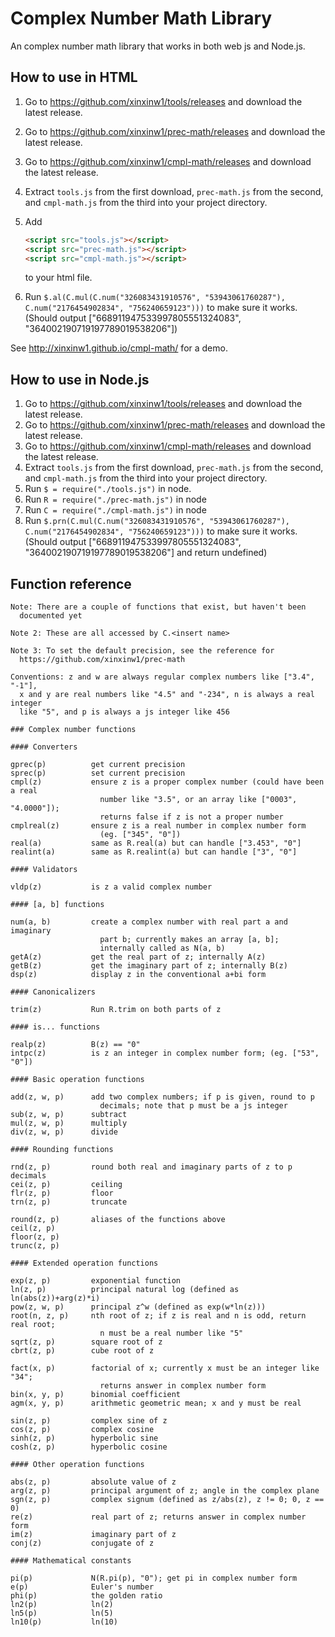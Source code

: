 # Complex Number Math Library

An complex number math library that works in both web js and Node.js.

## How to use in HTML

1. Go to https://github.com/xinxinw1/tools/releases and download the latest release.
2. Go to https://github.com/xinxinw1/prec-math/releases and download the latest release.
3. Go to https://github.com/xinxinw1/cmpl-math/releases and download the latest release.
4. Extract `tools.js` from the first download, `prec-math.js` from the second, and `cmpl-math.js` from the third into your project directory.
5. Add
   
   ```html
   <script src="tools.js"></script>
   <script src="prec-math.js"></script>
   <script src="cmpl-math.js"></script>
   ```
   
   to your html file.
6. Run `$.al(C.mul(C.num("326083431910576", "53943061760287"), C.num("2176454902834", "756240659123")))` to make sure it works. (Should output ["668911947533997805551324083", "364002190719197789019538206"])

See http://xinxinw1.github.io/cmpl-math/ for a demo.

## How to use in Node.js

1. Go to https://github.com/xinxinw1/tools/releases and download the latest release.
2. Go to https://github.com/xinxinw1/prec-math/releases and download the latest release.
3. Go to https://github.com/xinxinw1/cmpl-math/releases and download the latest release.
4. Extract `tools.js` from the first download, `prec-math.js` from the second, and `cmpl-math.js` from the third into your project directory.
5. Run `$ = require("./tools.js")` in node.
6. Run `R = require("./prec-math.js")` in node
7. Run `C = require("./cmpl-math.js")` in node
8. Run `$.prn(C.mul(C.num("326083431910576", "53943061760287"), C.num("2176454902834", "756240659123")))` to make sure it works. (Should output ["668911947533997805551324083", "364002190719197789019538206"] and return undefined)

## Function reference

```
Note: There are a couple of functions that exist, but haven't been
  documented yet

Note 2: These are all accessed by C.<insert name>

Note 3: To set the default precision, see the reference for
  https://github.com/xinxinw1/prec-math

Conventions: z and w are always regular complex numbers like ["3.4", "-1"],
  x and y are real numbers like "4.5" and "-234", n is always a real integer 
  like "5", and p is always a js integer like 456

### Complex number functions

#### Converters

gprec(p)          get current precision
sprec(p)          set current precision
cmpl(z)           ensure z is a proper complex number (could have been a real
                    number like "3.5", or an array like ["0003", "4.0000"]);
                    returns false if z is not a proper number
cmplreal(z)       ensure z is a real number in complex number form
                    (eg. ["345", "0"])
real(a)           same as R.real(a) but can handle ["3.453", "0"]
realint(a)        same as R.realint(a) but can handle ["3", "0"]

#### Validators

vldp(z)           is z a valid complex number

#### [a, b] functions

num(a, b)         create a complex number with real part a and imaginary
                    part b; currently makes an array [a, b];
                    internally called as N(a, b)
getA(z)           get the real part of z; internally A(z)
getB(z)           get the imaginary part of z; internally B(z)
dsp(z)            display z in the conventional a+bi form

#### Canonicalizers

trim(z)           Run R.trim on both parts of z

#### is... functions

realp(z)          B(z) == "0"
intpc(z)          is z an integer in complex number form; (eg. ["53", "0"])

#### Basic operation functions

add(z, w, p)      add two complex numbers; if p is given, round to p
                    decimals; note that p must be a js integer
sub(z, w, p)      subtract
mul(z, w, p)      multiply
div(z, w, p)      divide

#### Rounding functions

rnd(z, p)         round both real and imaginary parts of z to p decimals
cei(z, p)         ceiling
flr(z, p)         floor
trn(z, p)         truncate

round(z, p)       aliases of the functions above
ceil(z, p)
floor(z, p)
trunc(z, p)

#### Extended operation functions

exp(z, p)         exponential function
ln(z, p)          principal natural log (defined as ln(abs(z))+arg(z)*i)
pow(z, w, p)      principal z^w (defined as exp(w*ln(z)))
root(n, z, p)     nth root of z; if z is real and n is odd, return real root;
                    n must be a real number like "5"
sqrt(z, p)        square root of z
cbrt(z, p)        cube root of z

fact(x, p)        factorial of x; currently x must be an integer like "34";
                    returns answer in complex number form
bin(x, y, p)      binomial coefficient
agm(x, y, p)      arithmetic geometric mean; x and y must be real

sin(z, p)         complex sine of z
cos(z, p)         complex cosine
sinh(z, p)        hyperbolic sine
cosh(z, p)        hyperbolic cosine

#### Other operation functions

abs(z, p)         absolute value of z
arg(z, p)         principal argument of z; angle in the complex plane
sgn(z, p)         complex signum (defined as z/abs(z), z != 0; 0, z == 0)
re(z)             real part of z; returns answer in complex number form
im(z)             imaginary part of z
conj(z)           conjugate of z

#### Mathematical constants

pi(p)             N(R.pi(p), "0"); get pi in complex number form
e(p)              Euler's number
phi(p)            the golden ratio
ln2(p)            ln(2)
ln5(p)            ln(5)
ln10(p)           ln(10)
```
